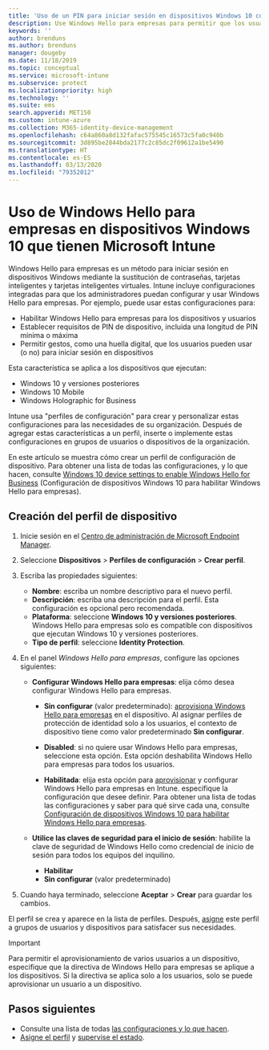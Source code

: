 ```yaml
---
title: 'Uso de un PIN para iniciar sesión en dispositivos Windows 10 con Microsoft Intune: Azure | Microsoft Docs'
description: Use Windows Hello para empresas para permitir que los usuarios inicien sesión en dispositivos mediante un PIN, una huella digital, etc. Cree un perfil de configuración de protección de identidad en Intune para dispositivos Windows 10 con esta configuración y asigne el perfil a grupos de usuarios y grupos de dispositivos.
keywords: ''
author: brenduns
ms.author: brenduns
manager: dougeby
ms.date: 11/18/2019
ms.topic: conceptual
ms.service: microsoft-intune
ms.subservice: protect
ms.localizationpriority: high
ms.technology: ''
ms.suite: ems
search.appverid: MET150
ms.custom: intune-azure
ms.collection: M365-identity-device-management
ms.openlocfilehash: c64a860a8d132fafac575545c16573c5fa0c940b
ms.sourcegitcommit: 3d895be2844bda2177c2c85dc2f09612a1be5490
ms.translationtype: HT
ms.contentlocale: es-ES
ms.lasthandoff: 03/13/2020
ms.locfileid: "79352012"
---
```

# <a name="use-windows-hello-for-business-on-windows-10-devices-with-microsoft-intune"></a>Uso de Windows Hello para empresas en dispositivos Windows 10 que tienen Microsoft Intune

Windows Hello para empresas es un método para iniciar sesión en dispositivos Windows mediante la sustitución de contraseñas, tarjetas inteligentes y tarjetas inteligentes virtuales. Intune incluye configuraciones integradas para que los administradores puedan configurar y usar Windows Hello para empresas. Por ejemplo, puede usar estas configuraciones para:

- Habilitar Windows Hello para empresas para los dispositivos y usuarios
- Establecer requisitos de PIN de dispositivo, incluida una longitud de PIN mínima o máxima
- Permitir gestos, como una huella digital, que los usuarios pueden usar (o no) para iniciar sesión en dispositivos

Esta característica se aplica a los dispositivos que ejecutan:

- Windows 10 y versiones posteriores
- Windows 10 Mobile
- Windows Holographic for Business

Intune usa "perfiles de configuración" para crear y personalizar estas configuraciones para las necesidades de su organización. Después de agregar estas características a un perfil, inserte o implemente estas configuraciones en grupos de usuarios o dispositivos de la organización.

En este artículo se muestra cómo crear un perfil de configuración de dispositivo. Para obtener una lista de todas las configuraciones, y lo que hacen, consulte [Windows 10 device settings to enable Windows Hello for Business](identity-protection-windows-settings.md) (Configuración de dispositivos Windows 10 para habilitar Windows Hello para empresas).

## <a name="create-the-device-profile"></a>Creación del perfil de dispositivo

1. Inicie sesión en el [Centro de administración de Microsoft Endpoint Manager](https://go.microsoft.com/fwlink/?linkid=2109431).

2. Seleccione **Dispositivos** > **Perfiles de configuración** > **Crear perfil**.

3. Escriba las propiedades siguientes:

   - **Nombre**: escriba un nombre descriptivo para el nuevo perfil.
   - **Descripción**: escriba una descripción para el perfil. Esta configuración es opcional pero recomendada.
   - **Plataforma**: seleccione **Windows 10 y versiones posteriores**. Windows Hello para empresas solo es compatible con dispositivos que ejecutan Windows 10 y versiones posteriores.
   - **Tipo de perfil**: seleccione **Identity Protection**.

4. En el panel *Windows Hello para empresas*, configure las opciones siguientes:

   - **Configurar Windows Hello para empresas**: elija cómo desea configurar Windows Hello para empresas.

     - **Sin configurar** (valor predeterminado): [aprovisiona Windows Hello para empresas](https://docs.microsoft.com/windows/security/identity-protection/hello-for-business/hello-how-it-works-provisioning) en el dispositivo. Al asignar perfiles de protección de identidad solo a los usuarios, el contexto de dispositivo tiene como valor predeterminado **Sin configurar**.

     - **Disabled**: si no quiere usar Windows Hello para empresas, seleccione esta opción. Esta opción deshabilita Windows Hello para empresas para todos los usuarios.

     - **Habilitada**: elija esta opción para [aprovisionar](https://docs.microsoft.com/windows/security/identity-protection/hello-for-business/hello-how-it-works-provisioning) y configurar Windows Hello para empresas en Intune. especifique la configuración que desee definir. Para obtener una lista de todas las configuraciones y saber para qué sirve cada una, consulte [Configuración de dispositivos Windows 10 para habilitar Windows Hello para empresas](identity-protection-windows-settings.md).

   - **Utilice las claves de seguridad para el inicio de sesión**: habilite la clave de seguridad de Windows Hello como credencial de inicio de sesión para todos los equipos del inquilino.

     - **Habilitar**
     - **Sin configurar** (valor predeterminado)

5. Cuando haya terminado, seleccione **Aceptar** > **Crear** para guardar los cambios.

El perfil se crea y aparece en la lista de perfiles. Después, [asigne](../configuration/device-profile-assign.md) este perfil a grupos de usuarios y dispositivos para satisfacer sus necesidades.

> [!IMPORTANT]
> Para permitir el aprovisionamiento de varios usuarios a un dispositivo, especifique que la directiva de Windows Hello para empresas se aplique a los dispositivos. Si la directiva se aplica solo a los usuarios, solo se puede aprovisionar un usuario a un dispositivo.

<!--  Removing image as part of design review; retaining source until we known the disposition.

## Example of device restriction settings

In this high-level example, you'll create a device restriction policy that blocks the use of the built-in camera app on Android devices.

![How to disable the camera on Android devices](./media/identity-protection-configure/disable-android-camera.png)

-->

## <a name="next-steps"></a>Pasos siguientes

- Consulte una lista de todas [las configuraciones y lo que hacen](identity-protection-windows-settings.md).
- [Asigne el perfil](../configuration/device-profile-assign.md) y [supervise el estado](../configuration/device-profile-monitor.md).
